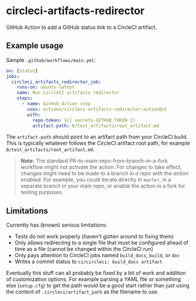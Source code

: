 # circleci-artifacts-redirector

GitHub Action to add a GitHub status link to a CircleCI artifact.

## Example usage

Sample `.github/workflows/main.yml`:

```YAML
on: [status]
jobs:
  circleci_artifacts_redirector_job:
    runs-on: ubuntu-latest
    name: Run CircleCI artifacts redirector
    steps:
      - name: GitHub Action step
        uses: actions/circleci-artifacts-redirector-action@v1
        with:
          repo-token: ${{ secrets.GITHUB_TOKEN }}
          artifact-path: 0/test_artifacts/root_artifact.md
```

The `artifact-path` should point to an artifact path from your CircleCI build.
This is typically whatever follows the CircleCI artifact root path,
for example `0/test_artifacts/root_artifact.md`.

> **Note**: The standard PR-to-main-repo-from-branch-in-a-fork workflow might
> not activate the action. For changes to take effect, changes might need to be
> made to a branch *in a repo with the action enabled*. For example, you could
> iterate directly in `master`, in a separate branch in your main repo, or
> enable the action in a fork for testing purposes.

## Limitations

Currently has (known) serious limitations:

- Tests do not work properly (haven't gotten around to fixing them)
- Only allows redirecting to a single file that must be configured ahead of time as a file (cannot be changed within the CircleCI run)
- Only pays attention to CircleCI jobs named `build_docs`, `build`, or `doc`
- Writes a commit status to `ci/circleci: build_docs artifact`

Eventually this stuff can all probably be fixed by a bit of work and addition of customization options. For example parsing a YAML file or something else (`setup.cfg`) to get the path would be a good start rather than just using the content of `.circleci/artifact_path` as the filename to use.
